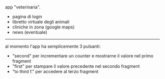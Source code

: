 app "veterinaria".

- pagina di login
- libretto virtuale degli animali
- cliniche in zona (google maps)
- news (eventuale)

--------------------------------------------------------
al momento l'app ha semplicemente 3 pulsanti:

- "second" per incrementare un counter e 
	mostrarne il valore nel primo fragment 
- "first" per stampare il valore 
	precedente nel secondo fragment
- "to third f." per accedere al terzo fragment


